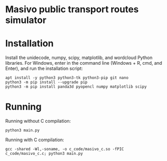 # Masivo public transport routes simulator

Installation
============

Install the unidecode, numpy, scipy, matplotlib, and wordcloud
Python libraries. For Windows, enter in the command line (Windows +
R, cmd, and Enter), and run the installation script:
        
    apt install -y python3 python3-tk python3-pip git nano
    python3 -m pip install --upgrade pip
    python3 -m pip install panda3d pyopencl numpy matplotlib scipy 


Running
=======

Running without C compilation:
    
    python3 main.py

Running with C compilation:
    
    gcc -shared -Wl,-soname, -o c_code/masivo_c.so -fPIC c_code/masivo_c.c; python3 main.py
